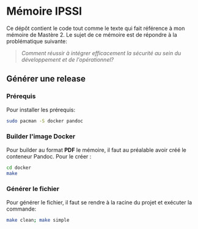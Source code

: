 # Mémoire IPSSI

Ce dépôt contient le code tout comme le texte qui fait référence à mon mémoire de Mastère 2. Le sujet de ce mémoire est de répondre à la problématique suivante: 

> *Comment réussir à intégrer efficacement la sécurité au sein du développement et de l'opérationnel?*

## Générer une release
### Prérequis
Pour installer les prérequis:
```bash
sudo pacman -S docker pandoc
```

### Builder l'image Docker
Pour builder au format **PDF** le mémoire, il faut au préalable avoir créé le conteneur Pandoc.
Pour le créer :
```bash
cd docker
make
```

### Générer le fichier
Pour générer le fichier, il faut se rendre à la racine du projet et exécuter la commande:
```bash
make clean; make simple
```